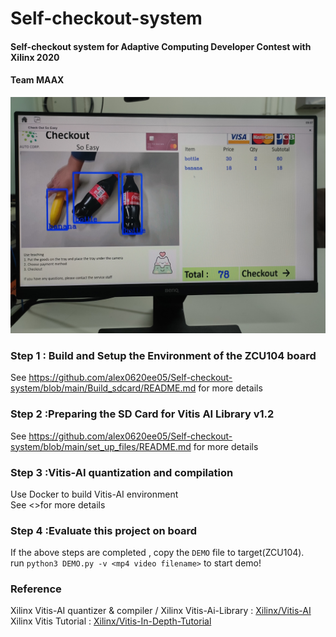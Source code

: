 # **Self-checkout-system**
#### Self-checkout system for Adaptive Computing Developer Contest with Xilinx 2020 

#### Team MAAX

<p align="center">
  <img src="github_images/IMG20201125172027.jpg" >
</p>

### Step 1 : Build and Setup the Environment of the ZCU104 board 

See <https://github.com/alex0620ee05/Self-checkout-system/blob/main/Build_sdcard/README.md> for more details
  
### Step 2 :Preparing the SD Card for Vitis AI Library v1.2

See <https://github.com/alex0620ee05/Self-checkout-system/blob/main/set_up_files/README.md> for more details

### Step 3 :Vitis-AI quantization and compilation  
Use Docker to build Vitis-AI environment  
See <>for more details  
### Step 4 :Evaluate this project on board  
If the above steps are completed , copy the `DEMO` file to target(ZCU104).  
run `python3 DEMO.py -v <mp4 video filename>` to start demo!  
### Reference
Xilinx Vitis-AI quantizer & compiler / Xilinx Vitis-Ai-Library : [Xilinx/Vitis-AI](https://github.com/Xilinx/Vitis-AI)  
Xilinx Vitis Tutorial : [Xilinx/Vitis-In-Depth-Tutorial](https://github.com/Xilinx/Vitis-In-Depth-Tutorial/tree/master/Runtime_and_System_Optimization/Design_Tutorials/02-ivas-ml)
